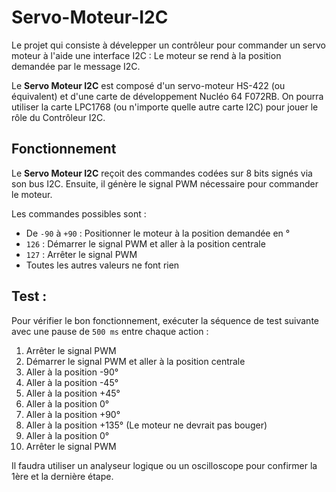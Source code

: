 # Servo-Moteur-I2C

Le projet qui consiste à dévelepper un contrôleur pour commander un servo moteur à l'aide une interface I2C : Le moteur se rend à la position demandée par le message I2C.

Le **Servo Moteur I2C** est composé d'un servo-moteur HS-422 (ou équivalent) et d'une carte de développement Nucléo 64 F072RB. On pourra utiliser la carte LPC1768 (ou n'importe quelle autre carte I2C) pour jouer le rôle du Contrôleur I2C.

## Fonctionnement

Le **Servo Moteur I2C** reçoit des commandes codées sur 8 bits signés via son bus I2C. Ensuite, il génère le signal PWM nécessaire pour commander le moteur.

Les commandes possibles sont :

- De `-90` à `+90` : Positionner le moteur à la position demandée en °
- `126` : Démarrer le signal PWM et aller à la position centrale
- `127` : Arrêter le signal PWM
- Toutes les autres valeurs ne font rien

## Test :

Pour vérifier le bon fonctionnement, exécuter la séquence de test suivante avec une pause de `500 ms` entre chaque action :

1) Arrêter le signal PWM
2) Démarrer le signal PWM et aller à la position centrale
3) Aller à la position -90° 
4) Aller à la position -45°
5) Aller à la position +45°
6) Aller à la position 0°
7) Aller à la position +90° 
8) Aller à la position +135° (Le moteur ne devrait pas bouger) 
9) Aller à la position 0°
10) Arrêter le signal PWM

Il faudra utiliser un analyseur logique ou un oscilloscope pour confirmer la 1ère et la dernière étape.
